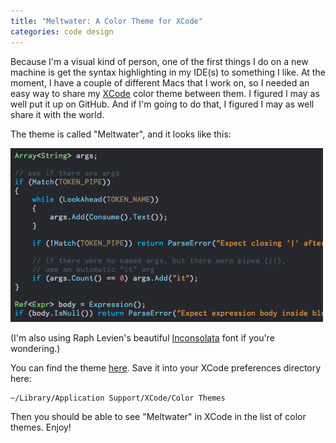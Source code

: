 ```yaml
---
title: "Meltwater: A Color Theme for XCode"
categories: code design
---
```


Because I'm a visual kind of person, one of the first things I do on a new
machine is get the syntax highlighting in my IDE(s) to something I like. At the
moment, I have a couple of different Macs that I work on, so I needed an easy
way to share my [XCode][] color theme between them. I figured I may as well put
it up on GitHub. And if I'm going to do that, I figured I may as well share it
with the world.

[xcode]: http://en.wikipedia.org/wiki/Xcode

The theme is called "Meltwater", and it looks like this:

<img alt="Screenshot of the Meltwater color theme" src="/image/2010/07/meltwater.gif" class="framed"/>

(I'm also using Raph Levien's beautiful [Inconsolata](http://www.levien.com/type/myfonts/inconsolata.html) font if you're
wondering.)

You can find the theme [here][]. Save it into your XCode preferences directory
here:

[here]: https://github.com/munificent/support/tree/master/xcode/themes

```text
~/Library/Application Support/XCode/Color Themes
```

Then you should be able to see "Meltwater" in XCode in the list of color
themes. Enjoy!
